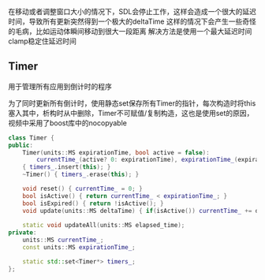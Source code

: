在移动或者调整窗口大小的情况下，SDL会停止工作，这样会造成一个很大的延迟时间，导致所有更新突然得到一个极大的deltaTime
这样的情况下会产生一些奇怪的毛病，比如运动体瞬间移动到很大一段距离
解决方法是使用一个最大延迟时间clamp稳定住延迟时间

## Timer

用于管理所有应用到倒计时的程序

为了同时更新所有倒计时，使用静态set保存所有Timer的指针，每次构造时将this塞入其中，析构时从中删除，Timer不可赋值/复制构造，这也是使用set的原因，视频中采用了boost库中的nocopyable

```c++
class Timer {
public:
	Timer(units::MS expirationTime, bool active = false):
		currentTime_(active? 0: expirationTime), expirationTime_(expirationTime) 
	{ timers_.insert(this); }
	~Timer() { timers_.erase(this); }

	void reset() { currentTime_ = 0; }
	bool isActive() { return currentTime_ < expirationTime_; }
	bool isExpired() { return !isActive(); }
	void update(units::MS deltaTime) { if(isActive()) currentTime_ += deltaTime; }
    
	static void updateAll(units::MS elapsed_time);
private:
	units::MS currentTime_;
	const units::MS expirationTime_;

	static std::set<Timer*> timers_;
};
```

